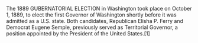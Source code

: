 The 1889 GUBERNATORIAL ELECTION in Washington took place on October 1, 1889, to elect the first Governor of Washington shortly before it was admitted as a U.S. state. Both candidates, Republican Elisha P. Ferry and Democrat Eugene Semple, previously served as Territorial Governor, a position appointed by the President of the United States.[1]
